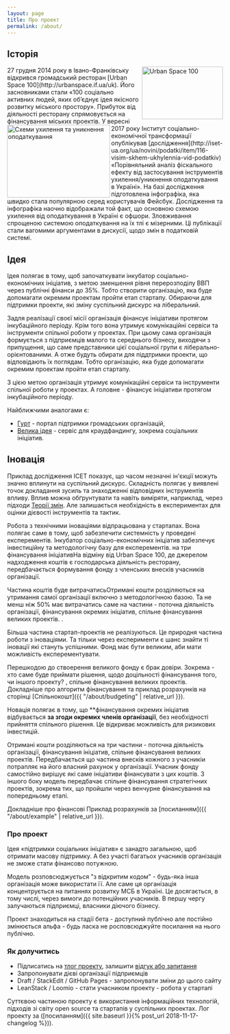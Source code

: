 ```yaml
---
layout: page
title: Про проект
permalink: /about/
---
```


<!--Про проект-->
## Історія
<img src="/TPD/assets/UrbanSpace100.jpg" width="189" height="123" alt="Urban Space 100" align="right"/>
27 грудня 2014 року в Івано-Франківську відкрився громадський ресторан [Urban Space 100](http://urbanspace.if.ua/uk). Його засновниками стали «100 соціально активних людей, яких об’єднує ідея якісного розвитку міського простору». Прибуток від діяльності ресторану спрямовується на фінансування міських проектів.

<img src="http://iset-ua.org/images/20170730/07092017/tamogny1.jpg" width="240" height="170" alt="Схеми ухилення та уникнення оподаткування" align="left"/>
У вересні 2017 року Інститут соціально-економічної трансформації опублікував [дослідження](http://iset-ua.org/ua/novini/podatki/item/116-visim-skhem-ukhylennia-vid-podatkiv) «Порівняльний аналіз фіскального ефекту від застосування інструментів ухилення/уникнення оподаткування в Україні». На базі дослідження підготовлена інфографіка, яка швидко стала популярною серед користувачів Фейсбук. Дослідження та інфографіка наочно відображали той факт, що основною схемою ухилення від оподаткування в Україні є офшори. Зловживання спрощеною системою оподаткування на їх тлі є мізерними. Ці публікації стали вагомими аргументами в дискусії, щодо змін в податковій системі.

## Ідея
Ідея полягає в тому, щоб започаткувати інкубатор соціально-економічних ініціатив, з метою зменшення рівня перерозподілу ВВП через публічні фінанси до 35%. Тобто створити організацію, яка буде допомагати окремим проектам пройти етап стартапу. Обираючи для підтримки проекти, які зміну суспільний дискурс на ліберальний.

Задля реалізації своєї місії організація фінансує ініціативи протягом інкубаційного періоду. Крім того вона утримує комунікаційні сервіси та інструменти спільної роботи у проектах. При цьому сама організація формується з підприємців малого та середнього бізнесу, виходячи з припущення, що саме представники цієї соціальної групи є ліберально-орієнтованими. А отже будуть обирати для піддтримки проекти, що відповідають їх поглядам. Тобто організацію, яка буде допомагати окремим проектам пройти етап стартапу.

З цією метою організація утримує комунікаційні сервіси та інструменти спільної роботи у проектах. А головне - фінансує ініціативи протягом інкубаційного періоду.

Найближчими аналогами є:

- [Гурт](http://gurt.org.ua/) - портал підтримки громадських організацій,
- [Велика ідея](https://biggggidea.com/) - сервіс для краудфандингу, зокрема соціальних ініціатив.

## Іновація
Приклад дослідження ІСЕТ показує, що часом незначні ін'єкції можуть значно вплинути на суспільний дискурс. Складність полягає у виявлені точок докладання зусиль та знаходженні відповідних інструментів впливу. Вплив можна обґрунтувати та навіть виміряти, наприклад, через підходи [Теорії змін](https://en.wikipedia.org/wiki/Theory_of_change). Але залишається необхідність в експериментах для оцінки дієвості інструментів та тактик.

Робота з технічними іноваціями відпрацьована у стартапах. Вона полягає саме в тому, щоб забезпечити системність у проведені експерементів. Інкубатор соціально-економічних ініціатив забезпечує інвестиційну та методологічну базу для експерементів.  на три фінансування ініціативНа відміну від Urban Space 100, де джерелом надходження коштів є господарська діяльність ресторану, передбачається формування фонду з членських внесків учасників організації.

Частина коштів буде витрачатисьОтримані кошти розділяються на утримання самої організації включно з методологічною базою. Та не менш ніж 50% має витрачатись саме на частини - поточна діяльність організації, фінансування окремих ініціатив, спільне фінансування великих проектів. .

Більша частина стартап-проектів не реалізуються. Це природня частина роботи з іноваціями. Та тільки через експерименти є шанс знайти ті іновації які стануть успішними. Фонд має бути великим, аби мати можливість експерементувати.

Перешкодою до ствоерення великого фонду є брак довіри. Зокрема - хто саме буде приймати рішення, щодо доцільності фінансування того, чи іншого проекту? , спільне фінансування великих проектів. Докладніше про алгоритм фінансування та приклад розрахунків на сторінці [Спільнокошт]({{ "/about/budgeting" | relative_url }}).

Новація полягає в тому, що **фінансування окремих ініціатив відбувається **за згоди окремих членів організації**, без необхідності прийняття спільного рішення. Це відкриває можливість для ризикових інвестицій.

Отримані кошти розділяються на три частини - поточна діяльність організації, фінансування ініціатив, спільне фінансування великих проектів. Передбачається що частина внесків кожного з учасникіи потрапляє на його власний рахунок у організації. Учасник фонду самостійно вирішує які саме ініціативи фінансувати з цих коштів. З іншого боку модель передбачає спільне фінансування стратегічних проектів, зокрема тих, що пройшли через венчурне фінансування на попередньому етапі.

 Докладніше про фінансові Приклад розрахунків за [посиланням]({{ "/about/example" | relative_url }}).

### Про проект
Ідея «підтримки соціальних ініціатив» є занадто загальною, щоб отримати масову підтримку. А без участі багатьох учасників організація не зможе стати фінансово потужною.

Модель розповсюджується "з відкритим кодом" - будь-яка інша організація може використати її. Але саме ця організація концентрується на питаннях розвитку МСБ в Україні. Це досягається, в тому числі, через вимоги до потенційних учасників. В першу чергу залучаються підприємці, власники діючого бізнесу.

Проект знаходиться на стадії бета - доступний публічно але постійно змінюється альфа - будь ласка не росповсюджуйте посилання на нього публічно.

### Як долучитись
- Підписатись на [тлог проекту](https://prostir.tumblr.com), залишити [відгук або запитання](https://prostir.tumblr.com/ask)
- Запропонувати дієві організації підприємців
- Draft / StackEdit / GitHub Pages - запропонувати зміни до цього сайту
- LeanStack / Loomio - стати учасником проекту - робота у стартапі

Суттєвою частиною проекту є використання інформаційних технологій, підходів зі світу open source та стартапів у суспільних проектах. Лог проекту за ([посиланням]({{ site.baseurl }}{% post_url 2018-11-17-changelog %})).

<!--stackedit_data:
eyJoaXN0b3J5IjpbNzc1NDExMDk3XX0=
-->
<!--stackedit_data:
eyJoaXN0b3J5IjpbMTEzNzY1NDA5NywtNDAwMjUzODYsLTEyMD
M1MjgwOTEsLTEzNTUxMDUxNTQsLTE4MjY3OTcwNjUsODU1MzI0
MDA5LC04OTM1MjA2NjUsMTI3NjA2MTc5OSwzMjA1OTQzMTMsLT
EwNzU0ODMyODksLTEzNTQ4MTMwNTIsNzA2MjY5NDE2LC00MTg5
ODAzMDIsNzQ3Njc1MjI4LC04Njg0Mzk4OF19
-->
